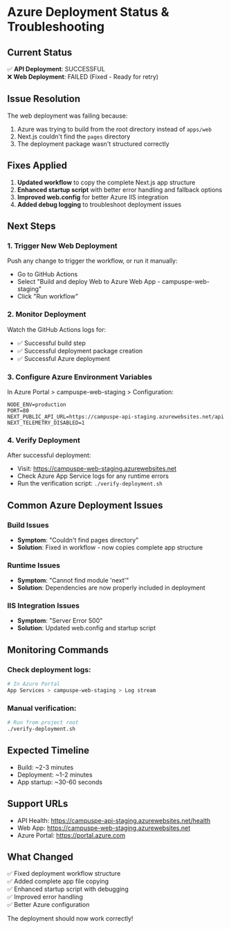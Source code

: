 # Azure Deployment Status & Troubleshooting

## Current Status

✅ **API Deployment**: SUCCESSFUL  
❌ **Web Deployment**: FAILED (Fixed - Ready for retry)

## Issue Resolution

The web deployment was failing because:

1. Azure was trying to build from the root directory instead of `apps/web`
2. Next.js couldn't find the `pages` directory
3. The deployment package wasn't structured correctly

## Fixes Applied

1. **Updated workflow** to copy the complete Next.js app structure
2. **Enhanced startup script** with better error handling and fallback options
3. **Improved web.config** for better Azure IIS integration
4. **Added debug logging** to troubleshoot deployment issues

## Next Steps

### 1. Trigger New Web Deployment

Push any change to trigger the workflow, or run it manually:

- Go to GitHub Actions
- Select "Build and deploy Web to Azure Web App - campuspe-web-staging"
- Click "Run workflow"

### 2. Monitor Deployment

Watch the GitHub Actions logs for:

- ✅ Successful build step
- ✅ Successful deployment package creation
- ✅ Successful Azure deployment

### 3. Configure Azure Environment Variables

In Azure Portal > campuspe-web-staging > Configuration:

```
NODE_ENV=production
PORT=80
NEXT_PUBLIC_API_URL=https://campuspe-api-staging.azurewebsites.net/api
NEXT_TELEMETRY_DISABLED=1
```

### 4. Verify Deployment

After successful deployment:

- Visit: https://campuspe-web-staging.azurewebsites.net
- Check Azure App Service logs for any runtime errors
- Run the verification script: `./verify-deployment.sh`

## Common Azure Deployment Issues

### Build Issues

- **Symptom**: "Couldn't find pages directory"
- **Solution**: Fixed in workflow - now copies complete app structure

### Runtime Issues

- **Symptom**: "Cannot find module 'next'"
- **Solution**: Dependencies are now properly included in deployment

### IIS Integration Issues

- **Symptom**: "Server Error 500"
- **Solution**: Updated web.config and startup script

## Monitoring Commands

### Check deployment logs:

```bash
# In Azure Portal
App Services > campuspe-web-staging > Log stream
```

### Manual verification:

```bash
# Run from project root
./verify-deployment.sh
```

## Expected Timeline

- Build: ~2-3 minutes
- Deployment: ~1-2 minutes
- App startup: ~30-60 seconds

## Support URLs

- API Health: https://campuspe-api-staging.azurewebsites.net/health
- Web App: https://campuspe-web-staging.azurewebsites.net
- Azure Portal: https://portal.azure.com

## What Changed

✅ Fixed deployment workflow structure  
✅ Added complete app file copying  
✅ Enhanced startup script with debugging  
✅ Improved error handling  
✅ Better Azure configuration

The deployment should now work correctly!
